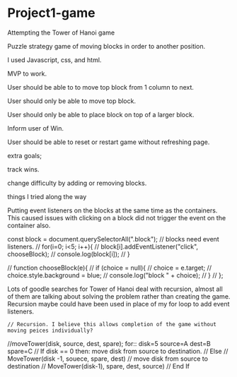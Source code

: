 # Project1-game
Attempting the Tower of Hanoi game

Puzzle strategy game of moving blocks in order to another position.

I used Javascript, css, and html.


MVP to work.

User should be able to to move top block from 1 column to next.

User should only be able to move top block. 

User should only be able to place block on top of a larger block.

Inform user of Win.

User should be able to reset or restart game without refreshing page.


extra goals;

track wins.

change difficulty by adding or removing blocks.


things I tried along the way

Putting event listeners on the blocks at the same time as the containers. 
This caused issues with clicking on a block did not trigger the event on the container also.

const block = document.querySelectorAll(".block");
// blocks need event listeners.
    // for(i=0; i<5; i++){
    //     block[i].addEventListener("click", chooseBlock);
    //     console.log(block[i]);
    // }

// function chooseBlock(e){
//     if (choice = null){
//         choice = e.target;
//         choice.style.background = blue;
//         console.log("block " + choice);
//     }
// };


Lots of goodle searches for Tower of Hanoi deal with recursion, almost all of them are talking about solving the problem rather than creating the game. Recursion maybe could have been used in place of my for loop to add event listeners. 

    // Recursion. I believe this allows completion of the game without moving peices individually?
//moveTower(disk, source, dest, spare);  for:: disk=5 source=A dest=B spare=C
//  If disk == 0 then: move disk from source to destination.
//  Else 
//      MoveTower(disk -1, souece, spare, dest)
//      move disk from source to destination
//      MoveTower(disk-1), spare, dest, source)
//  End If